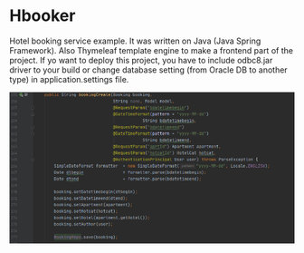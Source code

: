 # Hbooker
<p>Hotel booking service example. It was written on Java (Java Spring Framework). Also Thymeleaf template engine to make a frontend part of the project. If yo want to deploy this project, you have to include odbc8.jar driver to your build or change database setting (from Oracle DB to another type) in application.settings file.</p>
<p><img src="https://github.com/trimblen/TrimblenImgs/blob/master/scr1.png?raw=true"></img></p>
